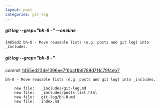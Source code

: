 ```yaml
---
layout: post
categories: git-log 
---
```



##### git log --grep="bh-8 -" --oneline

    1465ed2 bh-8 - Move reusable lists (e.g. posts and git log) into _includes.
    


##### git log --grep="bh-8 -"

commit [1465ed234e1396ee7f6baf1b9788d711c79f4eb7](https://github.com/bryanhirsch/bryanhirsch.github.com/commit/1465ed234e1396ee7f6baf1b9788d711c79f4eb7)

    bh-8 - Move reusable lists (e.g. posts and git log) into _includes.
    
     	new file:   _includes/git-log.md
     	new file:   _includes/posts-list.html
     	new file:   git-log/bh-8.md
     	new file:   index.md

